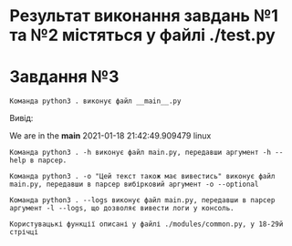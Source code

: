 # Результат виконання завдань №1 та №2 містяться у файлі ./test.py
# Завдання №3

    Команда python3 . виконує файл __main__.py

Вивід:

We are in the __main__
2021-01-18 21:42:49.909479
linux


    Команда python3 . -h виконує файл main.py, передавши аргумент -h --help в парсер.

    Команда python3 . -o "Цей текст також має вивестись" виконує файл main.py, передавши в парсер вибірковий аргумент -o --optional

    Команда python3 . --logs виконує файл main.py, передавши в парсер аргумент -l --logs, що дозволяє вивести логи у консоль.

    Користувацькі функції описані у файлі ./modules/common.py, у 18-29й стрічці
